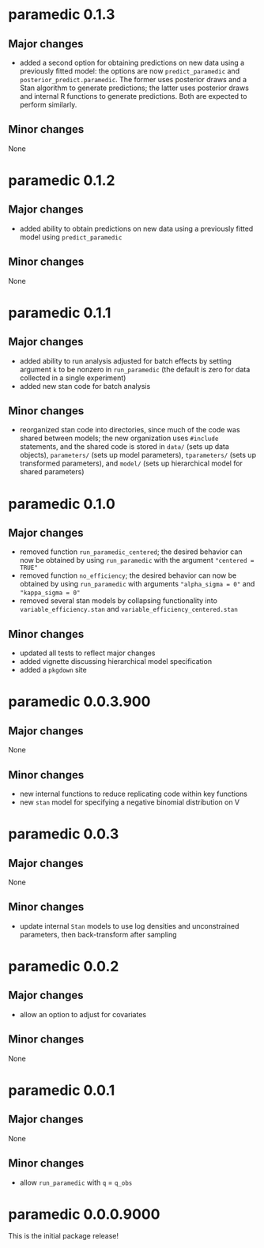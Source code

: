 # paramedic 0.1.3

## Major changes

* added a second option for obtaining predictions on new data using a previously fitted model: the options are now `predict_paramedic` and `posterior_predict.paramedic`. The former uses posterior draws and a Stan algorithm to generate predictions; the latter uses posterior draws and internal R functions to generate predictions. Both are expected to perform similarly.

## Minor changes

None

# paramedic 0.1.2

## Major changes

* added ability to obtain predictions on new data using a previously fitted model using `predict_paramedic`

## Minor changes

None

# paramedic 0.1.1

## Major changes

* added ability to run analysis adjusted for batch effects by setting argument `k` to be nonzero in `run_paramedic` (the default is zero for data collected in a single experiment)
* added new stan code for batch analysis

## Minor changes

* reorganized stan code into directories, since much of the code was shared between models; the new organization uses `#include` statements, and the shared code is stored in `data/` (sets up data objects), `parameters/` (sets up model parameters), `tparameters/` (sets up transformed parameters), and `model/` (sets up hierarchical model for shared parameters)

# paramedic 0.1.0

## Major changes

* removed function `run_paramedic_centered`; the desired behavior can now be obtained by using `run_paramedic` with the argument `"centered = TRUE"`
* removed function `no_efficiency`; the desired behavior can now be obtained by using `run_paramedic` with arguments `"alpha_sigma = 0"` and `"kappa_sigma = 0"`
* removed several stan models by collapsing functionality into `variable_efficiency.stan` and `variable_efficiency_centered.stan`

## Minor changes

* updated all tests to reflect major changes
* added vignette discussing hierarchical model specification
* added a `pkgdown` site

# paramedic 0.0.3.900

## Major changes

None

## Minor changes

* new internal functions to reduce replicating code within key functions
* new `stan` model for specifying a negative binomial distribution on V

# paramedic 0.0.3

## Major changes

None

## Minor changes

* update internal `Stan` models to use log densities and unconstrained parameters, then back-transform after sampling

# paramedic 0.0.2

## Major changes

* allow an option to adjust for covariates

## Minor changes

None

# paramedic 0.0.1

## Major changes

None

## Minor changes

* allow `run_paramedic` with `q` = `q_obs`

# paramedic 0.0.0.9000

This is the initial package release!
